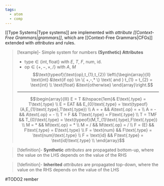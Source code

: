 ```yaml
---
tags:
  - atom
  - comp
---
```

[[Type Systems|Type systems]] are implemented with *attribute [[Context-Free Grammars|grammars]]*, which are [[Context-Free Grammars|CFGs]] extended with *attributes* and rules.

> [!example]- Simple system for numbers
> **(Synthetic) Attributes**
>  - $\text{type} \in \{ \text{int},\text{float} \}$ with $E$, $T$, $F$, $\text{num}$, $\text{id}$.
> - $\text{op} \in \{ +,-,\times,/ \}$ with $A$, $M$
>  $$\text{typeof}(\text{op},t_{1},t_{2}) \left\{\begin{array}{ll}
> 	\text{int} &\text{if op} \in \{ +,-,* \} \text{ and } t_{1} = t_{2} = \text{int} \\
> 	\text{float} &\text{otherwise}
> \end{array}\right.$$
> ---
> $$\begin{array}{lll}
> 	E = T &\hspace{1em}& E\text{.type} = T\text{.type} \\
> 	E = EAT && E_{0}\text{.type} = \text{typeof}(A,E_{1}\text{.type},T\text{.type}) \\
> 	A = + && A\text{.op} = + \\
> 	A = - && A\text{.op} = - \\
> 	T = F && T\text{.type} = F\text{.type} \\
> 	T = TMF && T_{0}\text{.type} = \text{typeof}(M,T_{1}\text{.type},F\text{.type}) \\
> 	M = * && M\text{.op} = * \\
> 	M = / && M\text{.op} = / \\
> 	F = (E) && F\text{.type} = E\text{.type} \\
> 	F = \text{num} && F\text{.type} = \text{num}\text{.type} \\
> 	F = \text{id} && F\text{.type} = \text{id}\text{.type} \\
> \end{array}$$

> [!definition]- **Synthetic** *attributes* are propagated bottom-up, where the value on the $\text{LHS}$ depends on the value of the $\text{RHS}$

> [!definition]- **Inherited** *attributes* are propagated top-down, where the value on the $\text{RHS}$ depends on the value of the $\text{LHS}$

#TODO2 rember